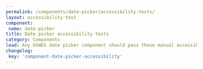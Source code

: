 ```yaml
---
permalink: /components/date-picker/accessibility-tests/
layout: accessibility-test
component:
 name: date-picker
title: Date picker accessibility tests
category: Components
lead: Any USWDS date picker component should pass these manual accessibility tests.
changelog:
 key: 'component-date-picker-accessibility'
---
```

